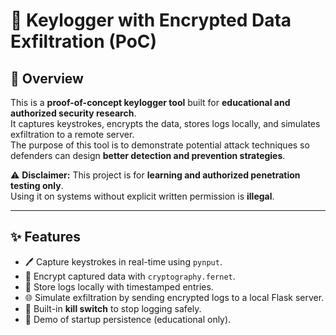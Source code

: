 # 🔑 Keylogger with Encrypted Data Exfiltration (PoC)

## 📌 Overview
This is a **proof-of-concept keylogger tool** built for **educational and authorized security research**.  
It captures keystrokes, encrypts the data, stores logs locally, and simulates exfiltration to a remote server.  
The purpose of this tool is to demonstrate potential attack techniques so defenders can design **better detection and prevention strategies**.

⚠️ **Disclaimer:** This project is for **learning and authorized penetration testing only**.  
Using it on systems without explicit written permission is **illegal**.

---

## ✨ Features
- 🖊️ Capture keystrokes in real-time using `pynput`.  
- 🔐 Encrypt captured data with `cryptography.fernet`.  
- 📂 Store logs locally with timestamped entries.  
- 🌐 Simulate exfiltration by sending encrypted logs to a local Flask server.  
- 🛑 Built-in **kill switch** to stop logging safely.  
- 🔄 Demo of startup persistence (educational only).  
